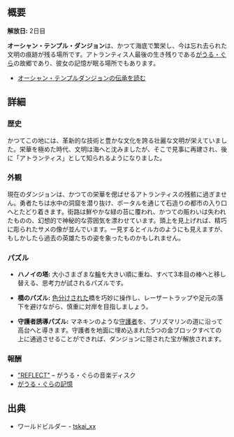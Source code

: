 <!-- title: オーシャン・テンプル・ダンジョン -->
<!-- quote: ついに……私の物語はここから始まる！ -->
<!-- chapters: 0 -->
<!-- images: (オーシャン・テンプル・ダンジョン入口全景 #1), (オーシャン・テンプル・ダンジョン入口全景 #2), (オーシャン・テンプル・ダンジョン全景 #1), (オーシャン・テンプル・ダンジョン全景 #2), (ダンジョン探索中の勇者たち), (チャプター1トレーラー内のオーシャン・テンプル・ダンジョン) -->
<!-- model: false -->

## 概要

**解放日:** 2日目

**オーシャン・テンプル・ダンジョン**は、かつて海底で繁栄し、今は忘れ去られた文明の痕跡が残る場所です。アトランティス人最後の生き残りである[がうる・ぐら](#entry:gura-entry)の故郷であり、彼女の記憶が眠る場所でもあります。

- [オーシャン・テンプルダンジョンの伝承を読む](#text:ocean-temple-dungeon-lore)

## 詳細

### 歴史

かつてこの地には、革新的な技術と豊かな文化を誇る壮麗な文明が栄えていました。栄華を極めた時代、文明は海へと沈みましたが、そこで見事に再建され、後に「アトランティス」として知られるようになりました。

### 外観

現在のダンジョンは、かつての栄華を偲ばせるアトランティスの残骸に過ぎません。勇者たちは水中の洞窟を潜り抜け、ポータルを通じて石造りの都市の入り口へとたどり着きます。街路は鮮やかな緑の苔に覆われ、かつての賑わいは失われたものの、幻想的で神秘的な雰囲気を漂わせています。頭上を見上げれば、精巧に彫られたサメの像が並んでいます。一見するとイルカのようにも見えますが、もしかしたら過去の英雄たちの姿を象ったものかもしれません。

### パズル

- **ハノイの塔:** 大小さまざまな[輪](https://www.youtube.com/live/bOIlLaFiiE4?si=9T-46rQ15ghlkjRc&t=5810)を大きい順に重ね、すべて3本目の棒へと移し替える、思考力が試されるパズルです。

- **橋のパズル:** [色分けされた](https://www.youtube.com/live/bOIlLaFiiE4?si=RRQ8rSSECOVsw8e_&t=6098)橋を巧妙に操作し、レーザートラップや足元の落下を避けながら、慎重に対岸を目指しましょう。

- **守護者誘導パズル:** マネキンのような[守護者](https://www.youtube.com/live/bOIlLaFiiE4?si=-QX63tFq7Cp2tcxT&t=6384)を、プリズマリンの道に沿って高台へと導きます。守護者を地面に埋め込まれた5つの金ブロックすべての上に通過させることができれば、ダンジョンに隠された宝が解放されます。

### 報酬

- ["REFLECT"](https://youtu.be/nCQ_zZIiGLA?si=SEr2O2h7CBt2t-05) – がうる・ぐらの音楽ディスク
- [がうる・ぐらの記憶](https://www.youtube.com/watch?v=SDnRHwpnIH4)

## 出典

- ワールドビルダー - [tskai_xx](https://x.com/tskai_xx/)

